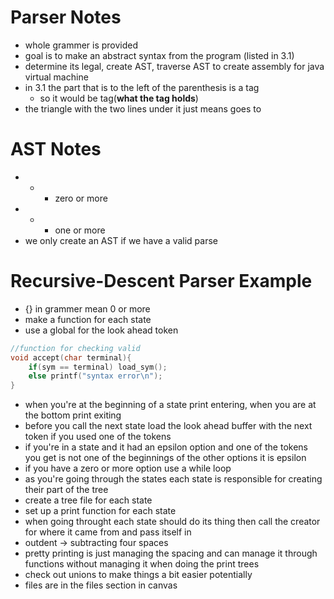 # Parser Notes 



+ whole grammer is provided 
+ goal is to make an abstract syntax from the program (listed in 3.1)
+ determine its legal, create AST, traverse AST to create assembly for java virtual machine
+ in 3.1 the part that is to the left of the parenthesis is a tag
    + so it would be tag(**what the tag holds**)
+ the triangle with the two lines under it just means goes to 

# AST Notes
+ * 
    + zero or more
+ + 
    + one or more 
+ we only create an AST if we have a valid parse 


# Recursive-Descent Parser Example
+ {} in grammer mean 0 or more
+ make a function for each state
+ use a global for the look ahead token

```C
//function for checking valid
void accept(char terminal){
    if(sym == terminal) load_sym();
    else printf("syntax error\n");
}
```
+ when you're at the beginning of a state print entering, when you are at the bottom print exiting
+ before you call the next state load the look ahead buffer with the next token if you used one of the tokens
+ if you're in a state and it had an epsilon option and one of the tokens you get is not one of the beginnings of the other options it is epsilon
+ if you have a zero or more option use a while loop
+ as you're going through the states each state is responsible for creating their part of the tree
+ create a tree file for each state
+ set up a print function for each state
+ when going throught each state should do its thing then call the creator for where it came from and pass itself in 
+ outdent -> subtracting four spaces
+ pretty printing is just managing the spacing and can manage it through functions without managing it when doing the print trees 
+ check out unions to make things a bit easier potentially
+ files are in the files section in canvas

